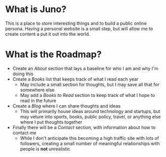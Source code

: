 # What is Juno?

This is a place to store interesting things and to build a public online persona. Having a personal website is a small step, but will allow me to create content a put it out into the world.

# What is the Roadmap?

- Create an _About_ section that lays a baseline for who I am and why I'm doing this
- Create a _Books_ list that keeps track of what I read each year
  - May include a small section for thoughts, but I may save all that for somewhere else
  - May add a _Books to Read_ section to keep track of what I hope to read in the future
- Create a _Blog_ where I can share thoughts and ideas
  - This will primarily house ideas around technology and startups, but may veture into sports, books, public policy, travel, or anything else where I put thoughts together
- Finally there will be a _Contact_ section, with information about how to contact me
  - While I don't anticipate this becoming a high traffic site with lots of followers, creating a small number of meaningful relationships with people is **not** unrealistic
